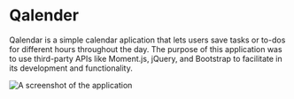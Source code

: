 # Qalender

Qalendar is a simple calendar aplication that lets users save tasks or to-dos for different hours throughout the day. The purpose of this application was to use third-party APIs like Moment.js, jQuery, and Bootstrap to facilitate in its development and functionality.

![A screenshot of the application](https://dev-to-uploads.s3.amazonaws.com/i/0vf9vmwfsef9ijid97e4.png)
